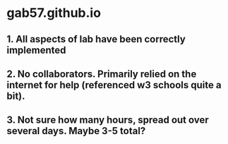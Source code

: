 # gab57.github.io

## 1. All aspects of lab have been correctly implemented

## 2. No collaborators. Primarily relied on the internet for help (referenced w3 schools quite a bit).

## 3. Not sure how many hours, spread out over several days. Maybe 3-5 total?
